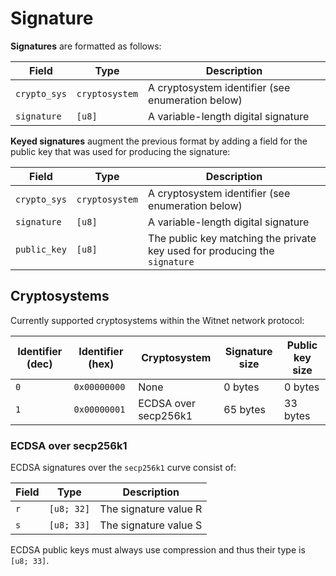 # Signature

__Signatures__ are formatted as follows:

| Field        | Type           | Description                                       |
|--------------|----------------|---------------------------------------------------|
| `crypto_sys` | `cryptosystem` | A cryptosystem identifier (see enumeration below) |
| `signature`  | `[u8]`         | A variable-length digital signature               |

__Keyed signatures__ augment the previous format by adding a field for the public key that was used for producing the signature:

| Field        | Type           | Description                                                                |
|--------------|----------------|----------------------------------------------------------------------------|
| `crypto_sys` | `cryptosystem` | A cryptosystem identifier (see enumeration below)                          |
| `signature`  | `[u8]`         | A variable-length digital signature                                        |
| `public_key` | `[u8]`         | The public key matching the private key used for producing the `signature` |


## Cryptosystems

Currently supported cryptosystems within the Witnet network protocol:

| Identifier (dec) | Identifier (hex) | Cryptosystem         | Signature size | Public key size |
|------------------|------------------|----------------------|----------------|-----------------|
| `0`              | `0x00000000`     | None                 | 0 bytes        | 0 bytes         |
| `1`              | `0x00000001`     | ECDSA over secp256k1 | 65 bytes       | 33 bytes        |

### ECDSA over secp256k1

ECDSA signatures over the `secp256k1` curve consist of:

| Field | Type       | Description           |
|-------|------------|-----------------------|
| `r`   | `[u8; 32]` | The signature value R |
| `s`   | `[u8; 33]` | The signature value S |

ECDSA public keys must always use compression and thus their type is `[u8; 33]`.